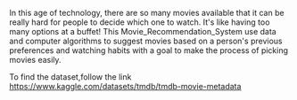 In this age of technology, there are so many movies available that it can be really hard for people to decide which one to watch. It's like having too many options at a buffet! This Movie_Recommendation_System use data and computer algorithms to suggest movies based on a person's previous preferences and watching habits with a goal to make the process of picking movies easily.

To find the dataset,follow the link
https://www.kaggle.com/datasets/tmdb/tmdb-movie-metadata
